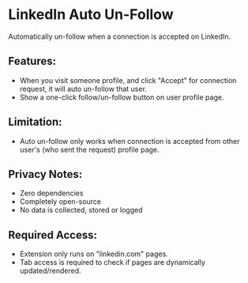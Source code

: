 # LinkedIn Auto Un-Follow

Automatically un-follow when a connection is accepted on LinkedIn.

## Features:
- When you visit someone profile, and click "Accept" for connection request, it will auto un-follow that user.
- Show a one-click follow/un-follow button on user profile page.

## Limitation:
- Auto un-follow only works when connection is accepted from other user's (who sent the request) profile page.

## Privacy Notes:
- Zero dependencies
- Completely open-source
- No data is collected, stored or logged

## Required Access:
- Extension only runs on "linkedin.com" pages.
- Tab access is required to check if pages are dynamically updated/rendered.
